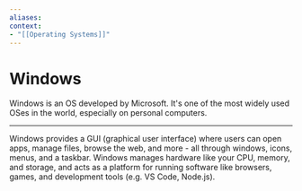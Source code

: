 ```yaml
---
aliases:
context:
- "[[Operating Systems]]"
---
```


# Windows

Windows is an OS developed by Microsoft. It's one of the most widely used OSes in the world, especially on personal computers.

---
Windows provides a GUI (graphical user interface) where users can open apps, manage files, browse the web, and more - all through windows, icons, menus, and a taskbar.
Windows manages hardware like your CPU, memory, and storage, and acts as a platform for running software like browsers, games, and development tools (e.g. VS Code, Node.js).